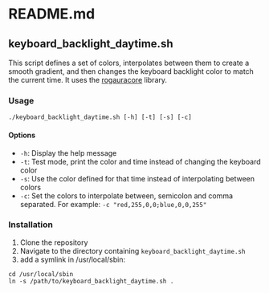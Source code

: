 # README.md

## keyboard_backlight_daytime.sh

This script defines a set of colors, interpolates between them to create a smooth gradient, and then changes the keyboard backlight color to match the current time. It uses the [rogauracore](https://github.com/wroberts/rogauracore) library.

### Usage

```shell
./keyboard_backlight_daytime.sh [-h] [-t] [-s] [-c]
```

#### Options

- `-h`: Display the help message
- `-t`: Test mode, print the color and time instead of changing the keyboard color
- `-s`: Use the color defined for that time instead of interpolating between colors
- `-c`: Set the colors to interpolate between, semicolon and comma separated. For example: `-c "red,255,0,0;blue,0,0,255"`

### Installation

1. Clone the repository
2. Navigate to the directory containing `keyboard_backlight_daytime.sh`
3. add a symlink in /usr/local/sbin:

```
cd /usr/local/sbin
ln -s /path/to/keyboard_backlight_daytime.sh .
```